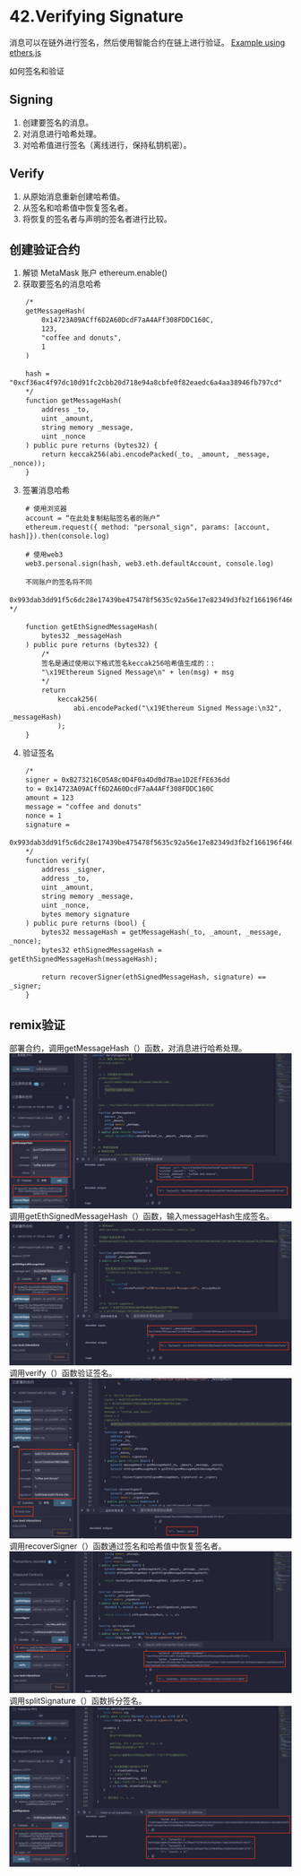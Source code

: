 # 42.Verifying Signature

消息可以在链外进行签名，然后使用智能合约在链上进行验证。
[Example using ethers.js](https://github.com/t4sk/hello-erc20-permit/blob/main/test/verify-signature.js)

如何签名和验证
## Signing
1. 创建要签名的消息。
2. 对消息进行哈希处理。
3. 对哈希值进行签名（离线进行，保持私钥机密）。
## Verify
1. 从原始消息重新创建哈希值。
2. 从签名和哈希值中恢复签名者。
3. 将恢复的签名者与声明的签名者进行比较。

## 创建验证合约
1. 解锁 MetaMask 账户
    ethereum.enable()
2. 获取要签名的消息哈希
```solidity
    /*
    getMessageHash(
        0x14723A09ACff6D2A60DcdF7aA4AFf308FDDC160C,
        123,
        "coffee and donuts",
        1
    )

    hash = "0xcf36ac4f97dc10d91fc2cbb20d718e94a8cbfe0f82eaedc6a4aa38946fb797cd"
    */
    function getMessageHash(
        address _to,
        uint _amount,
        string memory _message,
        uint _nonce
    ) public pure returns (bytes32) {
        return keccak256(abi.encodePacked(_to, _amount, _message, _nonce));
    }
```
3. 签署消息哈希
```solidity
    # 使用浏览器
    account = “在此处复制粘贴签名者的账户”
    ethereum.request({ method: "personal_sign", params: [account, hash]}).then(console.log)

    # 使用web3
    web3.personal.sign(hash, web3.eth.defaultAccount, console.log)

    不同账户的签名将不同
    0x993dab3dd91f5c6dc28e17439be475478f5635c92a56e17e82349d3fb2f166196f466c0b4e0c146f285204f0dcb13e5ae67bc33f4b888ec32dfe0a063e8f3f781b
*/

    function getEthSignedMessageHash(
        bytes32 _messageHash
    ) public pure returns (bytes32) {
        /*
        签名是通过使用以下格式签名keccak256哈希值生成的：:
        "\x19Ethereum Signed Message\n" + len(msg) + msg
        */
        return
            keccak256(
                abi.encodePacked("\x19Ethereum Signed Message:\n32", _messageHash)
            );
    }
```
4. 验证签名
```solidity
    /*
    signer = 0xB273216C05A8c0D4F0a4Dd0d7Bae1D2EfFE636dd
    to = 0x14723A09ACff6D2A60DcdF7aA4AFf308FDDC160C
    amount = 123
    message = "coffee and donuts"
    nonce = 1
    signature =
        0x993dab3dd91f5c6dc28e17439be475478f5635c92a56e17e82349d3fb2f166196f466c0b4e0c146f285204f0dcb13e5ae67bc33f4b888ec32dfe0a063e8f3f781b
    */
    function verify(
        address _signer,
        address _to,
        uint _amount,
        string memory _message,
        uint _nonce,
        bytes memory signature
    ) public pure returns (bool) {
        bytes32 messageHash = getMessageHash(_to, _amount, _message, _nonce);
        bytes32 ethSignedMessageHash = getEthSignedMessageHash(messageHash);

        return recoverSigner(ethSignedMessageHash, signature) == _signer;
    }
```
## remix验证
部署合约，调用getMessageHash（）函数，对消息进行哈希处理。
![42-1.png](./img/42-1.png)
调用getEthSignedMessageHash（）函数，输入messageHash生成签名。
![42-2.png](./img/42-2.png)
调用verify（）函数验证签名。
![42-3.png](./img/42-3.png)
调用recoverSigner（）函数通过签名和哈希值中恢复签名者。
![42-4.png](./img/42-4.png)
调用splitSignature（）函数拆分签名。
![42-5.png](./img/42-5.png)
